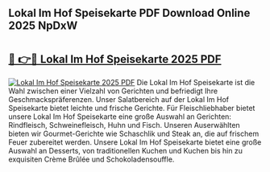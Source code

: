 ## Lokal Im Hof Speisekarte PDF Download Online 2025 NpDxW

# <h2><a href="http://gcc4l0m.nevu.top/?p=Lokal+Im+Hof+Speisekarte">🔗 👉🔴 Lokal Im Hof Speisekarte 2025 PDF</a></h2>

[![Lokal Im Hof Speisekarte 2025 PDF](https://i.imgur.com/dBaPXMq.png)](http://gcc4l0m.nevu.top/?p=Lokal+Im+Hof+Speisekarte)
Die Lokal Im Hof Speisekarte ist die Wahl zwischen einer Vielzahl von Gerichten und befriedigt Ihre Geschmackspräferenzen. Unser Salatbereich auf der Lokal Im Hof Speisekarte bietet leichte und frische Gerichte. Für Fleischliebhaber bietet unsere Lokal Im Hof Speisekarte eine große Auswahl an Gerichten: Rindfleisch, Schweinefleisch, Huhn und Fisch. Unseren Auserwählten bieten wir Gourmet-Gerichte wie Schaschlik und Steak an, die auf frischem Feuer zubereitet werden. Unsere Lokal Im Hof Speisekarte bietet eine große Auswahl an Desserts, von traditionellen Kuchen und Kuchen bis hin zu exquisiten Crème Brûlée und Schokoladensouffle.
